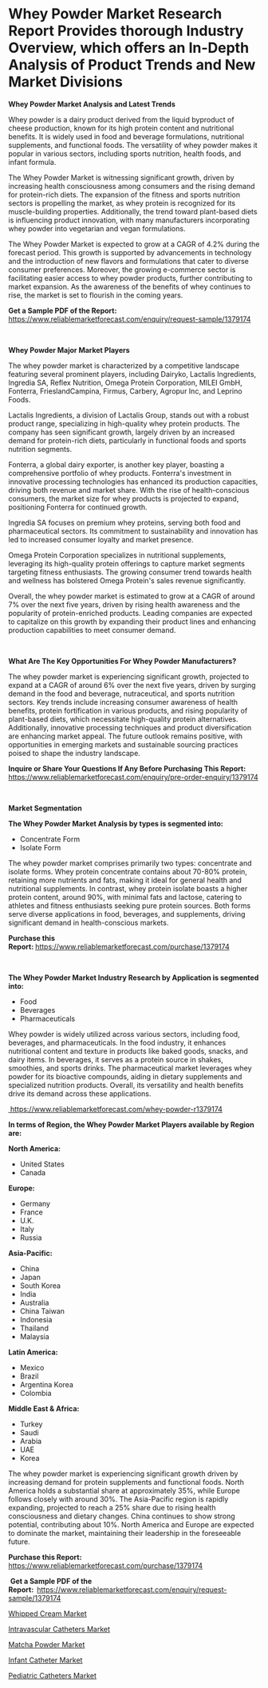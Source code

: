<p><h1>Whey Powder Market Research Report Provides thorough Industry Overview, which offers an In-Depth Analysis of Product Trends and New Market Divisions</h1></p><p><strong>Whey Powder Market Analysis and Latest Trends</strong></p>
<p><p>Whey powder is a dairy product derived from the liquid byproduct of cheese production, known for its high protein content and nutritional benefits. It is widely used in food and beverage formulations, nutritional supplements, and functional foods. The versatility of whey powder makes it popular in various sectors, including sports nutrition, health foods, and infant formula.</p><p>The Whey Powder Market is witnessing significant growth, driven by increasing health consciousness among consumers and the rising demand for protein-rich diets. The expansion of the fitness and sports nutrition sectors is propelling the market, as whey protein is recognized for its muscle-building properties. Additionally, the trend toward plant-based diets is influencing product innovation, with many manufacturers incorporating whey powder into vegetarian and vegan formulations.</p><p>The Whey Powder Market is expected to grow at a CAGR of 4.2% during the forecast period. This growth is supported by advancements in technology and the introduction of new flavors and formulations that cater to diverse consumer preferences. Moreover, the growing e-commerce sector is facilitating easier access to whey powder products, further contributing to market expansion. As the awareness of the benefits of whey continues to rise, the market is set to flourish in the coming years.</p></p>
<p><strong>Get a Sample PDF of the Report:&nbsp;</strong> <a href="https://www.reliablemarketforecast.com/enquiry/request-sample/1379174?utm_campaign=2447&utm_medium=2&utm_source=Github&utm_content=ia&utm_term=07042025&utm_id=whey-powder">https://www.reliablemarketforecast.com/enquiry/request-sample/1379174</a></p>
<p>&nbsp;</p>
<p><strong>Whey Powder Major Market Players</strong></p>
<p><p>The whey powder market is characterized by a competitive landscape featuring several prominent players, including Dairyko, Lactalis Ingredients, Ingredia SA, Reflex Nutrition, Omega Protein Corporation, MILEI GmbH, Fonterra, FrieslandCampina, Firmus, Carbery, Agropur Inc, and Leprino Foods. </p><p>Lactalis Ingredients, a division of Lactalis Group, stands out with a robust product range, specializing in high-quality whey protein products. The company has seen significant growth, largely driven by an increased demand for protein-rich diets, particularly in functional foods and sports nutrition segments. </p><p>Fonterra, a global dairy exporter, is another key player, boasting a comprehensive portfolio of whey products. Fonterra's investment in innovative processing technologies has enhanced its production capacities, driving both revenue and market share. With the rise of health-conscious consumers, the market size for whey products is projected to expand, positioning Fonterra for continued growth.</p><p>Ingredia SA focuses on premium whey proteins, serving both food and pharmaceutical sectors. Its commitment to sustainability and innovation has led to increased consumer loyalty and market presence. </p><p>Omega Protein Corporation specializes in nutritional supplements, leveraging its high-quality protein offerings to capture market segments targeting fitness enthusiasts. The growing consumer trend towards health and wellness has bolstered Omega Protein's sales revenue significantly.</p><p>Overall, the whey powder market is estimated to grow at a CAGR of around 7% over the next five years, driven by rising health awareness and the popularity of protein-enriched products. Leading companies are expected to capitalize on this growth by expanding their product lines and enhancing production capabilities to meet consumer demand.</p></p>
<p>&nbsp;</p>
<p><strong>What Are The Key Opportunities For Whey Powder Manufacturers?</strong></p>
<p><p>The whey powder market is experiencing significant growth, projected to expand at a CAGR of around 6% over the next five years, driven by surging demand in the food and beverage, nutraceutical, and sports nutrition sectors. Key trends include increasing consumer awareness of health benefits, protein fortification in various products, and rising popularity of plant-based diets, which necessitate high-quality protein alternatives. Additionally, innovative processing techniques and product diversification are enhancing market appeal. The future outlook remains positive, with opportunities in emerging markets and sustainable sourcing practices poised to shape the industry landscape.</p></p>
<p><strong>Inquire or Share Your Questions If Any Before Purchasing This Report:</strong> <a href="https://www.reliablemarketforecast.com/enquiry/pre-order-enquiry/1379174?utm_campaign=2447&utm_medium=2&utm_source=Github&utm_content=ia&utm_term=07042025&utm_id=whey-powder">https://www.reliablemarketforecast.com/enquiry/pre-order-enquiry/1379174</a></p>
<p>&nbsp;</p>
<p><strong>Market Segmentation</strong></p>
<p><strong>The Whey Powder Market Analysis by types is segmented into:</strong></p>
<p><ul><li>Concentrate Form</li><li>Isolate Form</li></ul></p>
<p><p>The whey powder market comprises primarily two types: concentrate and isolate forms. Whey protein concentrate contains about 70-80% protein, retaining more nutrients and fats, making it ideal for general health and nutritional supplements. In contrast, whey protein isolate boasts a higher protein content, around 90%, with minimal fats and lactose, catering to athletes and fitness enthusiasts seeking pure protein sources. Both forms serve diverse applications in food, beverages, and supplements, driving significant demand in health-conscious markets.</p></p>
<p><strong>Purchase this Report:&nbsp;</strong><a href="https://www.reliablemarketforecast.com/purchase/1379174?utm_campaign=2447&utm_medium=2&utm_source=Github&utm_content=ia&utm_term=07042025&utm_id=whey-powder">https://www.reliablemarketforecast.com/purchase/1379174</a></p>
<p>&nbsp;</p>
<p><strong>The Whey Powder Market Industry Research by Application is segmented into:</strong></p>
<p><ul><li>Food</li><li>Beverages</li><li>Pharmaceuticals</li></ul></p>
<p><p>Whey powder is widely utilized across various sectors, including food, beverages, and pharmaceuticals. In the food industry, it enhances nutritional content and texture in products like baked goods, snacks, and dairy items. In beverages, it serves as a protein source in shakes, smoothies, and sports drinks. The pharmaceutical market leverages whey powder for its bioactive compounds, aiding in dietary supplements and specialized nutrition products. Overall, its versatility and health benefits drive its demand across these applications.</p></p>
<p><a href="https://www.reliablemarketforecast.com/whey-powder-r1379174?utm_campaign=2447&utm_medium=2&utm_source=Github&utm_content=ia&utm_term=07042025&utm_id=whey-powder">&nbsp;https://www.reliablemarketforecast.com/whey-powder-r1379174</a></p>
<p><strong>In terms of Region, the Whey Powder Market Players available by Region are:</strong></p>
<p>
    <p> <strong> North America: </strong>
        <ul>
            <li>United States</li>
            <li>Canada</li>
        </ul>
        </p> 
    <p> <strong> Europe: </strong>
        <ul>
            <li>Germany</li>
            <li>France</li>
            <li>U.K.</li>
            <li>Italy</li>
            <li>Russia</li>
        </ul>
        </p> 
    <p> <strong> Asia-Pacific: </strong>
        <ul>
            <li>China</li>
            <li>Japan</li>
            <li>South Korea</li>
            <li>India</li>
            <li>Australia</li>
            <li>China Taiwan</li>
            <li>Indonesia</li>
            <li>Thailand</li>
            <li>Malaysia</li>
        </ul>
        </p> 
    <p> <strong> Latin America: </strong>
        <ul>
            <li>Mexico</li>
            <li>Brazil</li>
            <li>Argentina Korea</li>
            <li>Colombia</li>
        </ul>
        </p> 
    <p> <strong> Middle East & Africa: </strong>
        <ul>
            <li>Turkey</li>
            <li>Saudi</li>
            <li>Arabia</li>
            <li>UAE</li>
            <li>Korea</li>
        </ul>
    </p>
    </p>
<p><p>The whey powder market is experiencing significant growth driven by increasing demand for protein supplements and functional foods. North America holds a substantial share at approximately 35%, while Europe follows closely with around 30%. The Asia-Pacific region is rapidly expanding, projected to reach a 25% share due to rising health consciousness and dietary changes. China continues to show strong potential, contributing about 10%. North America and Europe are expected to dominate the market, maintaining their leadership in the foreseeable future.</p></p>
<p><strong>Purchase this Report: </strong><a href="https://www.reliablemarketforecast.com/purchase/1379174?utm_campaign=2447&utm_medium=2&utm_source=Github&utm_content=ia&utm_term=07042025&utm_id=whey-powder">https://www.reliablemarketforecast.com/purchase/1379174</a></p>
<p>&nbsp;<strong>Get a Sample PDF of the Report:&nbsp;&nbsp;</strong><a href="https://www.reliablemarketforecast.com/enquiry/request-sample/1379174?utm_campaign=2447&utm_medium=2&utm_source=Github&utm_content=ia&utm_term=07042025&utm_id=whey-powder">https://www.reliablemarketforecast.com/enquiry/request-sample/1379174</a></p>
<p><strong></strong></p>
<p><p><a href="https://github.com/agemakisel4b/Market-Research-Report-List-1/blob/main/whipped-cream-market.md?utm_campaign=2447&utm_medium=2&utm_source=Github&utm_content=ia&utm_term=07042025&utm_id=whey-powder">Whipped Cream Market</a></p><p><a href="https://www.linkedin.com/pulse/how-intravascular-catheters-market-expanding-forecasted-vhfyc?utm_campaign=2447&utm_medium=2&utm_source=Github&utm_content=ia&utm_term=07042025&utm_id=whey-powder">Intravascular Catheters Market</a></p><p><a href="https://github.com/grimssummouc/Market-Research-Report-List-1/blob/main/matcha-powder-market.md?utm_campaign=2447&utm_medium=2&utm_source=Github&utm_content=ia&utm_term=07042025&utm_id=whey-powder">Matcha Powder Market</a></p><p><a href="https://www.linkedin.com/pulse/comprehensive-examination-infant-catheter-market-size-q21vc?utm_campaign=2447&utm_medium=2&utm_source=Github&utm_content=ia&utm_term=07042025&utm_id=whey-powder">Infant Catheter Market</a></p><p><a href="https://www.linkedin.com/pulse/pediatric-cathetersmarket-size-trends-growth-rate-14-cagr-t2upc?utm_campaign=2447&utm_medium=2&utm_source=Github&utm_content=ia&utm_term=07042025&utm_id=whey-powder">Pediatric Catheters Market</a></p></p>